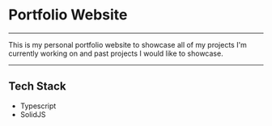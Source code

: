 # Portfolio Website
***
This is my personal portfolio website to showcase all 
of my projects I'm currently working on and past projects
I would like to showcase.
***
## Tech Stack
* Typescript
* SolidJS